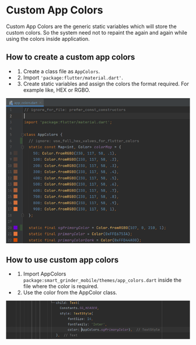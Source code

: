 # Custom App Colors
Custom App Colors are the generic static variables which will store the custom colors. So the system need not to repaint the again and again while using the colors inside application.

## How to create a custom app colors

- 1. Create a class file as `AppColors`.

- 2. Import `'package:flutter/material.dart'`.  

- 3. Create static variables and assign the colors the format required. For example like, HEX or RGBO.

![Alt text](../App_Colors/images/app_color.png)

## How to use custom app colors

- 1. Import AppColors `package:smart_grinder_mobile/themes/app_colors.dart` inside the file where the color is required.

- 2. Use the color from the AppColor class.


![Alt text](../App_Colors/images/app_color_used.png)

